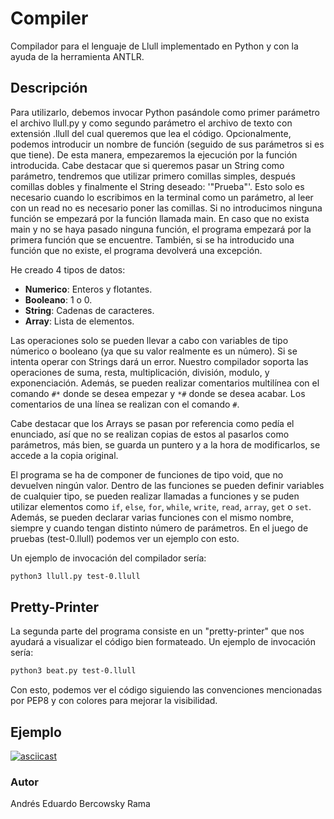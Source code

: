# Compiler
Compilador para el lenguaje de Llull implementado en Python y con la ayuda de la herramienta ANTLR.

## Descripción
Para utilizarlo, debemos invocar Python pasándole como primer parámetro el archivo llull.py y como segundo parámetro el archivo de texto con extensión .llull del cual
queremos que lea el código. Opcionalmente, podemos introducir un nombre de función (seguido de sus parámetros si es que tiene). De esta manera,
empezaremos la ejecución por la función introducida. Cabe destacar que si queremos pasar un String como parámetro, tendremos que utilizar primero comillas simples,  después comillas dobles y finalmente el String deseado: '"Prueba"'. Esto solo es necesario cuando lo escribimos en la terminal como un parámetro, al leer con un read no es necesario poner las comillas. Si no introducimos ninguna función se empezará por la función llamada main. En caso que no exista main y no se haya pasado ninguna función, el programa empezará por la primera función que se encuentre. También, si se ha introducido una función que no existe, el programa devolverá una excepción.

He creado 4 tipos de datos:
- **Numerico**: Enteros y flotantes.
- **Booleano**: 1 o 0.
- **String**: Cadenas de caracteres.
- **Array**: Lista de elementos.

Las operaciones solo se pueden llevar a cabo con variables de tipo númerico o booleano (ya que su valor realmente es un número). Si se intenta operar con Strings dará un error.
Nuestro compilador soporta las operaciones de suma, resta, multiplicación, división, modulo, y exponenciación. Además, se pueden realizar comentarios multilínea
con el comando ```#*``` donde se desea empezar y ```*#``` donde se desea acabar. Los comentarios de una línea se realizan con el comando ```#```.

Cabe destacar que los Arrays se pasan por referencia como pedía el enunciado, así que no se realizan copias de estos al pasarlos como parámetros, más bien, se guarda un puntero y a la hora de modificarlos, se accede a la copia original.

El programa se ha de componer de funciones de tipo void, que no devuelven ningún valor. Dentro de las funciones se pueden definir variables de cualquier tipo,
se pueden realizar llamadas a funciones y se puden utilizar elementos como ```if```, ```else```, ```for```, ```while```, ```write```, ```read```, ```array```, 
```get``` o ```set```. Además, se pueden declarar varias funciones con el mismo nombre, siempre y cuando tengan distinto número de parámetros. En el juego de
pruebas (test-0.llull) podemos ver un ejemplo con esto.

Un ejemplo de invocación del compilador sería:
```bash
python3 llull.py test-0.llull
```

## Pretty-Printer
La segunda parte del programa consiste en un "pretty-printer" que nos ayudará a visualizar el código bien formateado. Un ejemplo de invocación sería:
```bash
python3 beat.py test-0.llull
```
Con esto, podemos ver el código siguiendo las convenciones mencionadas por PEP8 y con colores para mejorar la visibilidad.


## Ejemplo
[![asciicast](https://asciinema.org/a/LIoB4udnT1NdCnVndCVugrViS.svg)](https://asciinema.org/a/LIoB4udnT1NdCnVndCVugrViS)

### Autor
Andrés Eduardo Bercowsky Rama
